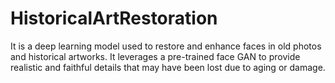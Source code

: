 # HistoricalArtRestoration
It is a deep learning model used to restore and enhance faces in old photos and historical artworks. It leverages a pre-trained face GAN to provide realistic and faithful details that may have been lost due to aging or damage.
